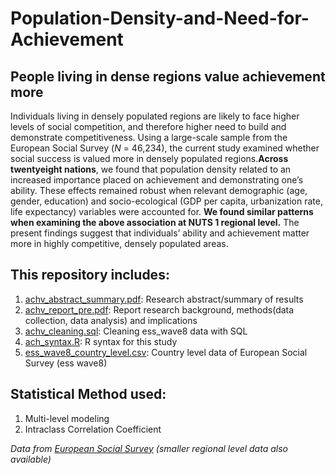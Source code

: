# Population-Density-and-Need-for-Achievement
## People living in dense regions value achievement more 

Individuals living in densely populated regions are likely to face higher levels of social competition, and therefore higher need to build and demonstrate competitiveness. Using a large-scale sample from the European Social Survey (_N_ = 46,234), the current study examined whether social success is valued more in densely populated regions.**Across twentyeight nations**, we found that population density related to an increased importance placed on achievement and demonstrating one’s ability. These effects remained robust when relevant demographic (age, gender, education) and socio-ecological (GDP per capita, urbanization rate, life expectancy) variables were accounted for. **We found similar patterns when examining the above association at NUTS 1 regional level.** The present findings suggest that individuals’ ability and achievement matter more in highly competitive, densely populated areas.

## This repository includes:
1. [achv_abstract_summary.pdf](https://github.com/yyklee/Population-Density-and-Need-for-Achievement/blob/main/achv_abstract_summary.pdf): Research abstract/summary of results
2. [achv_report_pre.pdf](https://github.com/yyklee/Population-Density-and-Need-for-Achievement/blob/main/achv_report_pre.pdf): Report research background, methods(data collection, data analysis) and implications
3. [achv_cleaning.sql](https://github.com/yyklee/Population-Density-and-Need-for-Achievement/blob/main/achv_cleaning.sql): Cleaning ess_wave8 data with SQL
4. [ach_syntax.R](https://github.com/yyklee/Population-Density-and-Need-for-Achievement/blob/main/achv_syntax.R): R syntax for this study
5. [ess_wave8_country_level.csv](https://github.com/yyklee/Population-Density-and-Need-for-Achievement/blob/main/ess_wave8_country_level.csv): Country level data of European Social Survey (ess wave8)

## Statistical Method used:
1. Multi-level modeling
2. Intraclass Correlation Coefficient

*Data from [European Social Survey](https://www.europeansocialsurvey.org/) (smaller regional level data also available)*
